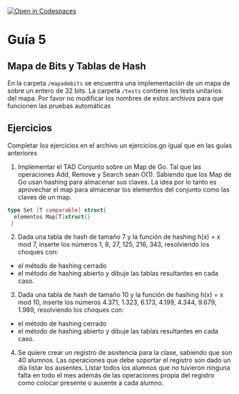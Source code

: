 [![Open in Codespaces](https://classroom.github.com/assets/launch-codespace-7f7980b617ed060a017424585567c406b6ee15c891e84e1186181d67ecf80aa0.svg)](https://classroom.github.com/open-in-codespaces?assignment_repo_id=10833197)
# Guía 5
## Mapa de Bits y Tablas de Hash

En la carpeta `/mapadebits` se encuentra una implementación de un mapa de sobre un entero de 32 bits.
La carpeta `/tests` contiene los tests unitarios del mapa. Por favor no modificar los nombres de estos archivos para que funcionen las pruebas automáticas

## Ejercicios

Completar los ejercicios en el archivo un ejercicios.go igual que en las guías anteriores

1. Implementar el TAD Conjunto sobre un Map de Go. Tal que las operaciones Add, Remove y Search sean O(1). Sabiendo que los Map de Go usan hashing para almacenar sus claves. La idea por lo tanto es aprovechar el map para almacenar los elementos del conjunto como las claves de un map.
```go
type Set [T comparable] struct{
  elementos Map[T]struct{}
 }
 ```
  

2. Dada una tabla de hash de tamaño 7 y la función de hashing h(x) = x mod 7, inserte los números 1, 8, 27, 125, 216, 343, resolviendo los choques con:
  - el método de hashing cerrado
  - el método de hashing abierto
y dibuje las tablas resultantes en cada caso.

3. Dada una tabla de hash de tamaño 10 y la función de hashing h(x) = x mod 10, inserte los números 4.371, 1.323, 6.173, 4.199, 4.344, 9.679, 1.989, resolviendo los choques con:
  - el método de hashing cerrado
  - el método de hashing abierto
y dibuje las tablas resultantes en cada caso.

4. Se quiere crear un registro de asistencia para la clase, sabiendo que son 40 alumnos. Las operaciones que debe soportar el registro son dado un día listar los ausentes. Listar todos los alumnos que no tuvieron ninguna falta en todo el mes además de las operaciones propia del registro como colocar presente o ausente a cada alumno.


